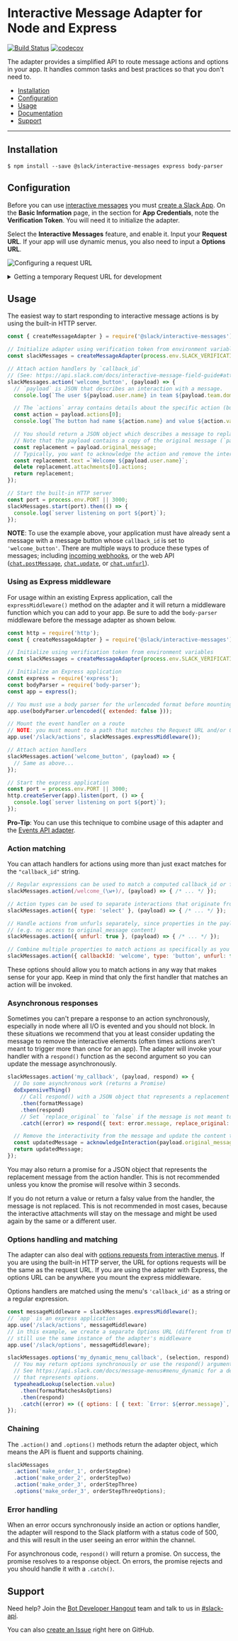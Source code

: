 # Interactive Message Adapter for Node and Express

[![Build Status](https://travis-ci.org/slackapi/node-slack-interactive-messages.svg?branch=master)](https://travis-ci.org/slackapi/node-slack-interactive-messages)
[![codecov](https://codecov.io/gh/slackapi/node-slack-interactive-messages/branch/master/graph/badge.svg)](https://codecov.io/gh/slackapi/node-slack-interactive-messages)

The adapter provides a simplified API to route message actions and options in your app. It handles
common tasks and best practices so that you don't need to.

*  [Installation](#installation)
*  [Configuration](#configuration)
*  [Usage](#usage)
*  [Documentation](#documentation)
*  [Support](#support)

---

## Installation

```
$ npm install --save @slack/interactive-messages express body-parser
```

## Configuration

Before you can use [interactive messages](https://api.slack.com/interactive-messages) you must
[create a Slack App](https://api.slack.com/apps/new). On the **Basic Information** page, in the section
for **App Credentials**, note the **Verification Token**. You will need it to initialize the adapter.

Select the **Interactive Messages** feature, and enable it. Input your **Request URL**. If your app
will use dynamic menus, you also need to input a **Options URL**.

![Configuring a request URL](support/interactive-messages.gif)

<details>
<summary>Getting a temporary Request URL for development</summary>

If you're just getting started with development, you may not have a publicly accessible URL for
your app. We recommend using a development proxy, such as [ngrok](https://ngrok.com/) or
[localtunnel](https://localtunnel.github.io/www/), to generate a URL that can forward requests to
your local machine. Once you've installed the development proxy of your choice, run it to begin
forwarding requests to a specific port (for example, 3000).

> ngrok: `ngrok http 3000`

> localtunnel: `lt --port 3000`

![Starting a development proxy](support/ngrok.gif)

The output should show you a newly generated URL that you can use (ngrok will actually show you two
and we recommend the one that begins with "https"). Let's call this the base URL (for example,
`https://d9f6dad3.ngrok.io`)

To create the request URL, we add the path where our app listens for message actions onto the end of
the base URL. This will depend on your app, but if you are using the built-in HTTP server, the
path is `/slack/actions`. In this example the request URL would be
`https://d9f6dad3.ngrok.io/slack/actions`.

</details>

## Usage

The easiest way to start responding to interactive message actions is by using the built-in HTTP
server.

```javascript
const { createMessageAdapter } = require('@slack/interactive-messages');

// Initialize adapter using verification token from environment variables
const slackMessages = createMessageAdapter(process.env.SLACK_VERIFICATION_TOKEN);

// Attach action handlers by `callback_id`
// (See: https://api.slack.com/docs/interactive-message-field-guide#attachment_fields)
slackMessages.action('welcome_button', (payload) => {
  // `payload` is JSON that describes an interaction with a message.
  console.log(`The user ${payload.user.name} in team ${payload.team.domain} pressed the welcome button`);

  // The `actions` array contains details about the specific action (button press, menu selection, etc.)
  const action = payload.actions[0];
  console.log(`The button had name ${action.name} and value ${action.value}`);

  // You should return a JSON object which describes a message to replace the original.
  // Note that the payload contains a copy of the original message (`payload.original_message`).
  const replacement = payload.original_message;
  // Typically, you want to acknowledge the action and remove the interactive elements from the message
  const replacement.text =`Welcome ${payload.user.name}`;
  delete replacement.attachments[0].actions;
  return replacement;
});

// Start the built-in HTTP server
const port = process.env.PORT || 3000;
slackMessages.start(port).then(() => {
  console.log(`server listening on port ${port}`);
});
```

**NOTE**: To use the example above, your application must have already sent a message with a message
button whose `callback_id` is set to `'welcome_button'`. There are multiple ways to produce these
types of messages; including [incoming webhooks](https://api.slack.com/incoming-webhooks), or the
web API ([`chat.postMessage`](https://api.slack.com/methods/chat.postMessage),
[`chat.update`](https://api.slack.com/methods/chat.update), or
[`chat.unfurl`](https://api.slack.com/methods/chat.unfurl)).

### Using as Express middleware

For usage within an existing Express application, call the `expressMiddleware()` method on the
adapter and it will return a middleware function which you can add to your app. Be sure to add
the `body-parser` middleware before the message adapter as shown below.

```javascript
const http = require('http');
const { createMessageAdapter } = require('@slack/interactive-messages');

// Initialize using verification token from environment variables
const slackMessages = createMessageAdapter(process.env.SLACK_VERIFICATION_TOKEN);

// Initialize an Express application
const express = require('express');
const bodyParser = require('body-parser');
const app = express();

// You must use a body parser for the urlencoded format before mounting the adapter
app.use(bodyParser.urlencoded({ extended: false }));

// Mount the event handler on a route
// NOTE: you must mount to a path that matches the Request URL and/or Options URL that was configured
app.use('/slack/actions', slackMessages.expressMiddleware());

// Attach action handlers
slackMessages.action('welcome_button', (payload) => {
  // Same as above...
});

// Start the express application
const port = process.env.PORT || 3000;
http.createServer(app).listen(port, () => {
  console.log(`server listening on port ${port}`);
});
```

**Pro-Tip**: You can use this technique to combine usage of this adapter and the
[Events API adapter](https://github.com/slackapi/node-slack-events-api).

### Action matching

You can attach handlers for actions using more than just exact matches for the `"callback_id"` string.

```javascript
// Regular expressions can be used to match a computed callback_id or family of callback_id's
slackMessages.action(/welcome_(\w+)/, (payload) => { /* ... */ });

// Action types can be used to separate interactions that originate from buttons or menus
slackMessages.action({ type: 'select' }, (payload) => { /* ... */ });

// Handle actions from unfurls separately, since properties in the payload can differ
// (e.g. no access to original_message content)
slackMessages.action({ unfurl: true }, (payload) => { /* ... */ });

// Combine multiple properties to match actions as specifically as you desire
slackMessages.action({ callbackId: 'welcome', type: 'button', unfurl: false }, (p) => { /* ... */ });
```

These options should allow you to match actions in any way that makes sense for your app. Keep in
mind that only the first handler that matches an action will be invoked.

### Asynchronous responses

Sometimes you can't prepare a response to an action synchronously, especially in node where all I/O
is evented and you should not block. In these situations we recommend that you at least consider
updating the message to remove the interactive elements (often times actions aren't meant to trigger
more than once for an app). The adapter will invoke your handler with a `respond()` function as the
second argument so you can update the message asynchronously.

```javascript
slackMessages.action('my_callback', (payload, respond) => {
  // Do some asynchronous work (returns a Promise)
  doExpensiveThing()
    // Call respond() with a JSON object that represents a replacement message
    .then(formatMessage)
    .then(respond)
    // Set `replace_original` to `false` if the message is not meant to replace the original.
    .catch((error) => respond({ text: error.message, replace_original: false }));

  // Remove the interactivity from the message and update the content to acknowledge the interaction
  const updatedMessage = acknowledgeInteraction(payload.original_message);
  return updatedMessage;
});
```

You may also return a promise for a JSON object that represents the replacement message from the
action handler. This is not recommended unless you know the promise will resolve within 3 seconds.

If you do not return a value or return a falsy value from the handler, the message is not replaced.
This is not recommended in most cases, because the interactive attachments will stay on the message
and might be used again by the same or a different user.

### Options handling and matching

The adapter can also deal with
[options requests from interactive menus](https://api.slack.com/docs/message-menus#menu_dynamic).
If you are using the built-in HTTP server, the URL for options requests will be the same as the
request URL. If you are using the adapter with Express, the options URL can be anywhere you mount
the express middleware.

Options handlers are matched using the menu's `'callback_id'` as a string or a regular expression.

```javascript
const messageMiddleware = slackMessages.expressMiddleware();
// `app` is an express application
app.use('/slack/actions', messageMiddleware)
// in this example, we create a separate Options URL (different from the above Request URL) and
// still use the same instance of the adapter's middleware
app.use('/slack/options', messageMiddleware);

slackMessages.options('my_dynamic_menu_callback', (selection, respond) => {
  // You may return options synchronously or use the respond() argument to send them asynchronously
  // See https://api.slack.com/docs/message-menus#menu_dynamic for a description of a JSON object
  // that represents options.
  typeaheadLookup(selection.value)
    .then(formatMatchesAsOptions)
    .then(respond)
    .catch((error) => ({ options: [ { text: `Error: ${error.message}`, value: 'error' } ] }));
});
```

### Chaining

The `.action()` and `.options()` methods return the adapter object, which means the API is fluent
and supports chaining.

```javascript
slackMessages
  .action('make_order_1', orderStepOne)
  .action('make_order_2', orderStepTwo)
  .action('make_order_3', orderStepThree)
  .options('make_order_3', orderStepThreeOptions);
```

### Error handling

When an error occurs synchronously inside an action or options handler, the adapter will respond
to the Slack platform with a status code of 500, and this will result in the user seeing an error
within the channel.

For asynchronous code, `respond()` will return a promise. On success, the promise resolves to a
response object. On errors, the promise rejects and you should handle it with a `.catch()`.

## Support

Need help? Join the [Bot Developer Hangout](https://community.botkit.ai/) team and talk to us in
[#slack-api](https://dev4slack.slack.com/messages/slack-api/).

You can also [create an Issue](https://github.com/slackapi/node-slack-events-api/issues/new)
right here on GitHub.
